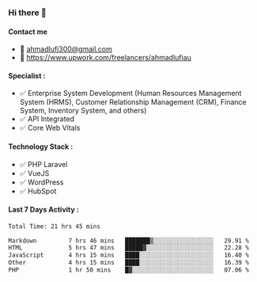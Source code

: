 ### Hi there 👋

#### Contact me 
- :email: ahmadlufi300@gmail.com
- 🔭 https://www.upwork.com/freelancers/ahmadlufiau

#### Specialist :
- ✅ Enterprise System Development (Human Resources Management System (HRMS), Customer Relationship Management (CRM), Finance System, Inventory System, and others)
- ✅ API Integrated
- ✅ Core Web Vitals

#### Technology Stack :

- ✅ PHP Laravel
- ✅ VueJS
- ✅ WordPress
- ✅ HubSpot

#### Last 7 Days Activity :
<!--START_SECTION:waka-->

```txt
Total Time: 21 hrs 45 mins

Markdown         7 hrs 46 mins   ███████▒░░░░░░░░░░░░░░░░░   29.91 %
HTML             5 hrs 47 mins   █████▓░░░░░░░░░░░░░░░░░░░   22.28 %
JavaScript       4 hrs 15 mins   ████░░░░░░░░░░░░░░░░░░░░░   16.40 %
Other            4 hrs 15 mins   ████░░░░░░░░░░░░░░░░░░░░░   16.39 %
PHP              1 hr 50 mins    █▓░░░░░░░░░░░░░░░░░░░░░░░   07.06 %
```

<!--END_SECTION:waka-->

<!--
**ahmadlufiau/ahmadlufiau** is a ✨ _special_ ✨ repository because its `README.md` (this file) appears on your GitHub profile.

Here are some ideas to get you started:

- 🔭 I’m currently working on ...
- 🌱 I’m currently learning ...
- 👯 I’m looking to collaborate on ...
- 🤔 I’m looking for help with ...
- 💬 Ask me about ...
- 📫 How to reach me: ...
- 😄 Pronouns: ...
- ⚡ Fun fact: ...
-->
